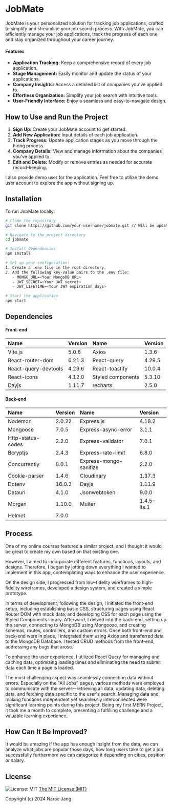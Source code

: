# JobMate



JobMate is your personalized solution for tracking job applications, crafted to simplify and streamline your job search process. With JobMate, you can efficiently manage your job applications, track the progress of each one, and stay organized throughout your career journey.

#### Features

- **Application Tracking:** Keep a comprehensive record of every job application.
- **Stage Management:** Easily monitor and update the status of your applications.
- **Company Insights:** Access a detailed list of companies you've applied to.
- **Effortless Organization:** Simplify your job search with intuitive tools.
- **User-Friendly Interface:** Enjoy a seamless and easy-to-navigate design.

## How to Use and Run the Project

1. **Sign Up:** Create your JobMate account to get started.
2. **Add New Application:** Input details of each job application.
3. **Track Progress:** Update application stages as you move through the hiring process.
4. **Company Details:** View and manage information about the companies you've applied to.
5. **Edit and Delete:** Modify or remove entries as needed for accurate record-keeping.

I also provide demo user for the application. Feel free to utilize the demo user account to explore the app without signing up.

## Installation

To run JobMate locally:

```bash
# Clone the repository
git clone https://github.com/your-username/jobmate.git // Will be updated later.

# Navigate to the project directory
cd jobmate

# Install dependencies
npm install

# Set up your configuration:
1. Create a .env file in the root directory.
2. Add the following key-value pairs to the .env file:
   - MONGO_URL=<Your MongoDB URL>
   - JWT_SECRET=<Your JWT secret>
   - JWT_LIFETIME=<Your JWT expiration days>

# Start the application
npm start
```

## Dependencies

#### Front-end

| Name                 | Version | Name              | Version |
| :------------------- | :------ | :---------------- | :------ |
| Vite.js              | 5.0.8   | Axios             | 1.3.6   |
| React-router-dom     | 6.21.3  | React-query       | 4.29.5  |
| React-query-devtools | 4.29.6  | React-toastify    | 10.0.4  |
| React-icons          | 4.12.0  | Styled components | 5.3.10  |
| Dayjs                | 1.11.7  | recharts          | 2.5.0   |

#### Back-end

| Name              | Version | Name                   | Version     |
| :---------------- | :------ | :--------------------- | :---------- |
| Nodemon           | 2.0.22  | Express.js             | 4.18.2      |
| Mongoose          | 7.0.5   | Express-async-error    | 3.1.1       |
| Http-status-codes | 2.2.0   | Express-validator      | 7.0.1       |
| Bcryptjs          | 2.4.3   | Express-rate-limit     | 6.8.0       |
| Concurrently      | 8.0.1   | Express-mongo-sanitize | 2.2.0       |
| Cookie-parser     | 1.4.6   | Cloudinary             | 1.37.3      |
| Dotenv            | 16.0.3  | Dayjs                  | 1.11.9      |
| Datauri           | 4.1.0   | Jsonwebtoken           | 9.0.0       |
| Morgan            | 1.10.0  | Multer                 | 1.4.5-lts.1 |
| Helmet            | 7.0.0   |

## Process

One of my online courses featured a similar project, and I thought it would be great to create my own based on that existing one.

However, I aimed to incorporate different features, functions, layouts, and designs. Therefore, I began by jotting down everything I wanted to implement in this app, contemplating ways to enhance the user experience.

On the design side, I progressed from low-fidelity wireframes to high-fidelity wireframes, developed a design system, and created a simple prototype.

In terms of development, following the design, I initiated the front-end setup, including establishing basic CSS, structuring pages using React Router DOM with mock data, and developing CSS for each page using the Styled Components library. Afterward, I delved into the back-end, setting up the server, connecting to MongoDB using Mongoose, and creating schemas, routes, controllers, and custom errors. Once both front-end and back-end were in place, I integrated them using Axios and transferred data to the MongoDB Database. I tested CRUD methods from the front-end, addressing any bugs that arose.

To enhance the user experience, I utilized React Query for managing and caching data, optimizing loading times and eliminating the need to submit data each time a page is loaded.

The most challenging aspect was seamlessly connecting data without errors. Especially on the "All Jobs" pages, various methods were employed to communicate with the server—retrieving all data, updating data, deleting data, and fetching data specific to the user's search. Managing data and making functions independent yet seamlessly interconnected were significant learning points during this project. Being my first MERN Project, it took me a month to complete, presenting a fulfilling challenge and a valuable learning experience.

## How Can It Be Improved?

It would be amazing if the app has enough insight from the data, we can analyze what jobs are popular those days, how long users take to get a job successfully furthermore we can categorize it depending on cities, position or salary.

## License
![License: MIT](https://img.shields.io/badge/License-MIT-yellow.svg)
[The MIT License (MIT)](https://opensource.org/licenses/MIT)

Copyright (c) 2024 Narae Jang

